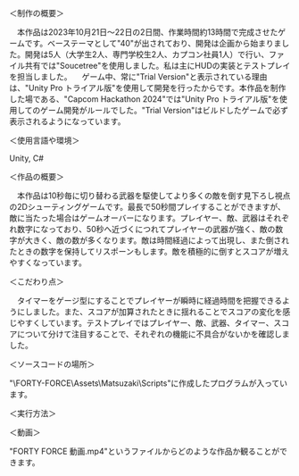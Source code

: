 ＜制作の概要＞

　本作品は2023年10月21日～22日の2日間、作業時間約13時間で完成させたゲームです。ベーステーマとして"40"が出されており、開発は企画から始まりました。開発は5人（大学生2人、専門学校生2人、カプコン社員1人）で行い、ファイル共有では"Soucetree"を使用しました。私は主にHUDの実装とテストプレイを担当しました。
　ゲーム中、常に"Trial Version"と表示されている理由は、"Unity Pro トライアル版"を使用して開発を行ったからです。本作品を制作した場である、"Capcom Hackathon 2024"では"Unity Pro トライアル版"を使用してのゲーム開発がルールでした。"Trial Version"はビルドしたゲームで必ず表示されるようになっています。


＜使用言語や環境＞

Unity, C#


＜作品の概要＞

　本作品は10秒毎に切り替わる武器を駆使してより多くの敵を倒す見下ろし視点の2Dシューティングゲームです。最長で50秒間プレイすることができますが、敵に当たった場合はゲームオーバーになります。プレイヤー、敵、武器はそれぞれ数字になっており、50秒へ近づくにつれてプレイヤーの武器が強く、敵の数字が大きく、敵の数が多くなります。敵は時間経過によって出現し、また倒されたときの数字を保持してリスポーンもします。敵を積極的に倒すとスコアが増えやすくなっています。


＜こだわり点＞

　タイマーをゲージ型にすることでプレイヤーが瞬時に経過時間を把握できるようにしました。また、スコアが加算されたときに揺れることでスコアの変化を感じやすくしています。テストプレイではプレイヤー、敵、武器、タイマー、スコアについて分けて注目することで、それぞれの機能に不具合がないかを確認しました。


＜ソースコードの場所＞

"\FORTY-FORCE\Assets\Matsuzaki\Scripts"に作成したプログラムが入っています。

＜実行方法＞


＜動画＞

"FORTY FORCE 動画.mp4"というファイルからどのような作品か観ることができます。
